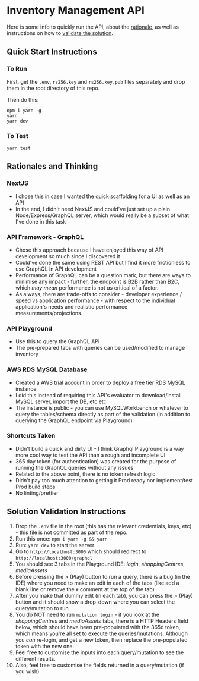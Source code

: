 # Inventory Management API

Here is some info to quickly run the API, about the [rationale](#rationales-and-thinking), as well as 
instructions on how to [validate the solution](#solution-validation-instructions).

## Quick Start Instructions
### To Run
First, get the `.env`, `rs256.key` and `rs256.key.pub` files separately and drop them in the root directory of this repo.

Then do this:

```
npm i yarn -g
yarn
yarn dev
```

### To Test
```
yarn test
```

## Rationales and Thinking
### NextJS
* I chose this in case I wanted the quick scaffolding for a UI as well as an API
* In the end, I didn't need NextJS and could've just set up a plain Node/Express/GraphQL server,
  which would really be a subset of what I've done in this task

### API Framework - GraphQL
* Chose this approach because I have enjoyed this way of API development so much since I discovered it
* Could've done the same using REST API but I find it more frictionless to use GraphQL in API development
* Performance of GraphQL can be a question mark, but there are ways to minimise any impact - further,
  the endpoint is B2B rather than B2C, which *may mean* performance is not *as* critical of a factor.
* As always, there are trade-offs to consider - developer experience / speed vs application performance - 
  with respect to the individual application's needs and realistic performance measurements/projections. 

### API Playground
* Use this to query the GraphQL API
* The pre-prepared tabs with queries can be used/modified to manage inventory

### AWS RDS MySQL Database
* Created a AWS trial account in order to deploy a free tier RDS MySQL instance
* I did this instead of requiring this API's evaluator to download/install MySQL server, import the DB, etc etc
* The instance is public - you can use MySQLWorkbench or whatever to query the tables/schema directly as part of the
  validation (in addition to querying the GraphQL endpoint via Playground)

### Shortcuts Taken
* Didn't build a quick and dirty UI - I think Graphql Playground is a way more cool way to test the API than a rough and incomplete UI
* 365 day token (for authentication) was created for the purpose of running the GraphQL queries without any issues
* Related to the above point, there is no token refresh logic
* Didn't pay too much attention to getting it Prod ready nor implement/test Prod build steps
* No linting/prettier

## Solution Validation Instructions 
1. Drop the `.env` file in the root (this has the relevant credentials, keys, etc) - this file is
   not committed as part of the repo.
2. Run this once: `npm i yarn -g && yarn` 
3. Run: `yarn dev` to start the server
4. Go to `http://localhost:3000` which should redirect to `http://localhost:3000/graphql`
5. You should see 3 tabs in the Playground IDE: *login*, *shoppingCentres*, *mediaAssets*  
6. Before pressing the > (Play) button to run a query, there is a bug (in the IDE) where you need to make an edit in each of the tabs
   (like add a blank line or remove the `#` comment at the top of the tab)
7. After you make that dummy edit (in each tab), you can press the > (Play) button and it should show a 
   drop-down where you can select the query/mutation to run
8. You do NOT need to run `mutation login` - if you look at the *shoppingCentres* and *mediaAssets* tabs,
   there is a HTTP Headers field below, which should have been pre-populated with the 365d token,
   which means you're all set to execute the queries/mutations.
   Although you *can* re-login, and get a new token, then replace the pre-populated token with the new one.    
9. Feel free to customise the inputs into each query/mutation to see the different results.
10. Also, feel free to customise the fields returned in a query/mutation (if you wish)
